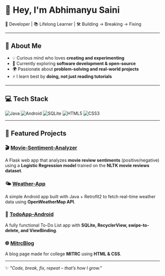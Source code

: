
# 👋 Hey, I'm Abhimanyu Saini  
🚀 Developer | 📚 Lifelong Learner | 🛠️ Building → Breaking → Fixing  

---

## 🌟 About Me  
- 💡 Curious mind who loves **creating and experimenting**  
- 🧩 Currently exploring **software development & open-source**  
- 🌍 Passionate about **problem-solving and real-world projects**  
- ⚡ I learn best by **doing, not just reading tutorials**  

---

## 💻 Tech Stack  

![Java](https://img.shields.io/badge/Java-ED8B00?style=for-the-badge&logo=java&logoColor=white)
![Android](https://img.shields.io/badge/Android-3DDC84?style=for-the-badge&logo=android&logoColor=white)
![SQLite](https://img.shields.io/badge/SQLite-07405E?style=for-the-badge&logo=sqlite&logoColor=white)
![HTML5](https://img.shields.io/badge/HTML5-E34F26?style=for-the-badge&logo=html5&logoColor=white)
![CSS3](https://img.shields.io/badge/CSS3-1572B6?style=for-the-badge&logo=css3&logoColor=white)

---

## 🚀 Featured Projects  

### 🎬 [Movie-Sentiment-Analyzer](https://github.com/AbhimanyuRajoriya/Movie-Sentiment-Analyzer)  
A Flask web app that analyzes **movie review sentiments** (positive/negative) using a **Logistic Regression model** trained on the **NLTK movie reviews dataset**.  

### 🌤️ [Weather-App](https://github.com/AbhimanyuRajoriya/Weather-App)  
A simple Android app built with Java + Retrofit2 to fetch real-time weather data using **OpenWeatherMap API**.  

### 📝 [TodoApp-Android](https://github.com/AbhimanyuRajoriya/TodoApp-Android)  
A fully functional To-Do List app with **SQLite, RecyclerView, swipe-to-delete, and ViewBinding**.  

### 🌐 [MitrcBlog](https://github.com/AbhimanyuRajoriya/MitrcBlog)  
A blog page made for college **MITRC** using **HTML & CSS**.  

---

✨ *"Code, break, fix, repeat – that’s how I grow."*  
